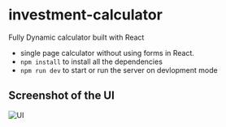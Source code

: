 # investment-calculator
Fully Dynamic calculator built with React
- single page calculator without using forms in React.
- `npm install` to install all the dependencies
- `npm run dev` to start or run the server on devlopment mode
## Screenshot of the UI
![UI](https://github.com/S4tvik/investment-calculator/assets/73573498/559ca34e-9f63-48e5-9cc7-beb1d6d59182)

